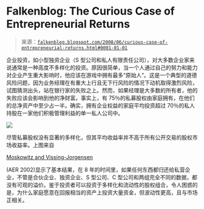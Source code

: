 <!--yml

类别：未分类

日期：2024 年 05 月 12 日 23:12:04

-->

# Falkenblog: The Curious Case of Entrepreneurial Returns

> 来源：[`falkenblog.blogspot.com/2008/06/curious-case-of-entrepreneurial-returns.html#0001-01-01`](http://falkenblog.blogspot.com/2008/06/curious-case-of-entrepreneurial-returns.html#0001-01-01)

企业投资，如小型独资企业（S 型公司和私人有限责任公司），对大多数企业家来说通常是一种高度不多样化的投资。原因很简单，当一个人通过自己的努力和能力对企业产生重大影响时，他应该在游戏中拥有最多“原始人”。这是一个典型的道德风险问题，因为业务经理在有重大上行且无下行风险的情况下动机取得激烈风险，试图猜测出头，站在银行家的失败之上。然而，如果经理是大多数的所有者，他的失败应该会影响到他的净财富。事实上，有 75％的私募股权由家庭拥有，在他们的总净资产中至少占一半。确实，拥有企业权益的家庭平均投资超过 70％的私人持股在一家他们积极管理利益的单一私人公司中。

![](https://blogger.googleusercontent.com/img/b/R29vZ2xl/AVvXsEiNSR6F1g6x9YYhbXXStYYGUv2JgqLkl4YEGbKcGFt23Meu03Uz8eWmNBV0ksm6Yulv-8bilho9dWcCE1YvWh3HouxVA6CBFU82s3zg1nLlN-vl5iXTrpBvEptZDADmFXZDEASqgw/s1600-h/smallbus.png)

尽管私募股权没有显著的多样化，但其平均收益率并不高于所有公开交易的股权市场收益率。上图来自

[Moskowitz and Vissing-Jorgensen](http://www.kellogg.northwestern.edu/faculty/vissing/htm/tmav_aer.pdf)

(AER 2002)显示了基本结果，在 8 年的时间里，如果任何东西都归还给私营企业，不管是合伙企业、独资企业、S 型公司、C 型公司和两组完全不同的数据，都没有可观的溢价。鉴于投资者可以投资于多样化和流动性的股权组合，令人困惑的是，为什么家庭愿意在回报相当的资产上投资大量资金，但波动性更高，且与市场正相关。
